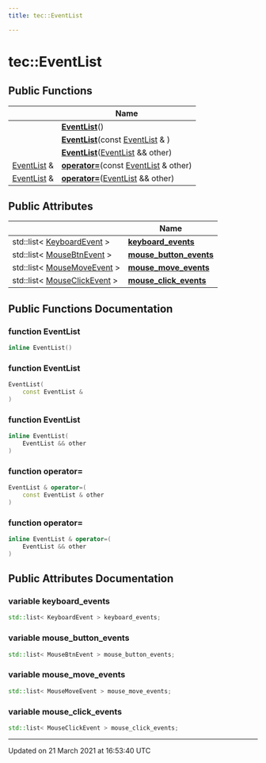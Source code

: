 ```yaml
---
title: tec::EventList

---
```


# tec::EventList



## Public Functions

|                | Name           |
| -------------- | -------------- |
| | **[EventList](/engine/Classes/structtec_1_1_event_list/#function-eventlist)**() |
| | **[EventList](/engine/Classes/structtec_1_1_event_list/#function-eventlist)**(const [EventList](/engine/Classes/structtec_1_1_event_list/) & ) |
| | **[EventList](/engine/Classes/structtec_1_1_event_list/#function-eventlist)**([EventList](/engine/Classes/structtec_1_1_event_list/) && other) |
| [EventList](/engine/Classes/structtec_1_1_event_list/) & | **[operator=](/engine/Classes/structtec_1_1_event_list/#function-operator=)**(const [EventList](/engine/Classes/structtec_1_1_event_list/) & other) |
| [EventList](/engine/Classes/structtec_1_1_event_list/) & | **[operator=](/engine/Classes/structtec_1_1_event_list/#function-operator=)**([EventList](/engine/Classes/structtec_1_1_event_list/) && other) |

## Public Attributes

|                | Name           |
| -------------- | -------------- |
| std::list< [KeyboardEvent](/engine/Classes/structtec_1_1_keyboard_event/) > | **[keyboard_events](/engine/Classes/structtec_1_1_event_list/#variable-keyboard_events)**  |
| std::list< [MouseBtnEvent](/engine/Classes/structtec_1_1_mouse_btn_event/) > | **[mouse_button_events](/engine/Classes/structtec_1_1_event_list/#variable-mouse_button_events)**  |
| std::list< [MouseMoveEvent](/engine/Classes/structtec_1_1_mouse_move_event/) > | **[mouse_move_events](/engine/Classes/structtec_1_1_event_list/#variable-mouse_move_events)**  |
| std::list< [MouseClickEvent](/engine/Classes/structtec_1_1_mouse_click_event/) > | **[mouse_click_events](/engine/Classes/structtec_1_1_event_list/#variable-mouse_click_events)**  |

## Public Functions Documentation

### function EventList

```cpp
inline EventList()
```


### function EventList

```cpp
EventList(
    const EventList & 
)
```


### function EventList

```cpp
inline EventList(
    EventList && other
)
```


### function operator=

```cpp
EventList & operator=(
    const EventList & other
)
```


### function operator=

```cpp
inline EventList & operator=(
    EventList && other
)
```


## Public Attributes Documentation

### variable keyboard_events

```cpp
std::list< KeyboardEvent > keyboard_events;
```


### variable mouse_button_events

```cpp
std::list< MouseBtnEvent > mouse_button_events;
```


### variable mouse_move_events

```cpp
std::list< MouseMoveEvent > mouse_move_events;
```


### variable mouse_click_events

```cpp
std::list< MouseClickEvent > mouse_click_events;
```


-------------------------------

Updated on 21 March 2021 at 16:53:40 UTC